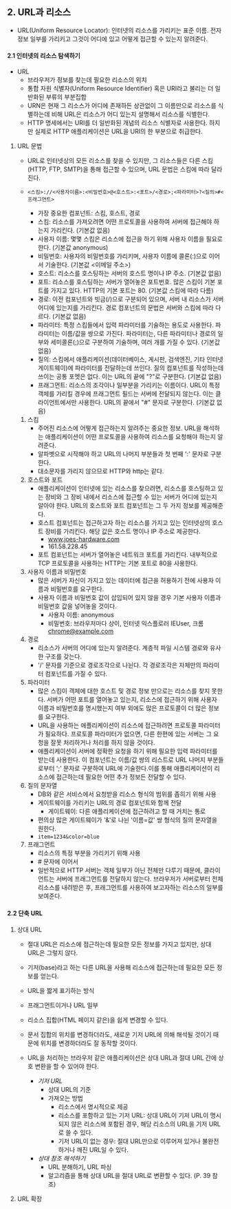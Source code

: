 ## 2. URL과 리소스

- URL(Uniform Resource Locator): 인터넷의 리소스를 가리키는 표준 이름. 전자정보 일부를 가리키고 그것이 어디에 있고 어떻게 접근할 수 있는지 알려준다.

#### 2.1 인터넷의 리소스 탐색하기

- URL
  - 브라우저가 정보를 찾는데 필요한 리소스의 위치
  - 통합 자원 식별자(Uniform Resource Identifier) 혹은 URI라고 불리는 더 일반화된 부류의 부분집합
  - URN은 현재 그 리소스가 어디에 존재하든 상관없이 그 이름만으로 리소스를 식별하는데 비해 URL은 리소스가 어디 있는지 설명해서 리소스를 식별한다.
  - HTTP 명세에서는 URI를 더 일반화된 개념의 리소스 식별자로 사용한다. 하지만 실제로 HTTP 애플리케이션은 URL을 URI의 한 부분으로 취급한다.

1. URL 문법

   - URL로 인터넷상의 모든 리소스를 찾을 수 있지만, 그 리소스들은 다른 스킴(HTTP, FTP, SMTP)을 통해 접근할 수 있으며, URL 문법은 스킴에 따라 달라진다.

   - ```
     <스킴>://<사용자이름>:<비밀번호>@<호스트>:<포트>/<경로>;<파라미터>?<질의>#<프래그먼트>
     ```

     - 가장 중요한 컴포넌트: 스킴, 호스트, 경로
     - 스킴: 리소스를 가져오려면 어떤 프로토콜을 사용하여 서버에 접근해야 하는지 가리킨다. (기본값 없음)
     - 사용자 이름: 몇몇 스킴은 리소스에 접근을 하기 위해 사용자 이름을 필요로 한다. (기본값 anonymous)
     - 비밀번호: 사용자의 비밀번호를 가리키며, 사용자 이름에 콜론(:)으로 이어서 기술한다. (기본값 <이메일 주소>)
     - 호스트: 리소스를 호스팅하는 서버의 호스트 명이나 IP 주소. (기본값 없음)
     - 포트: 리소스를 호스팅하는 서버가 열어놓은 포트번호. 많은 스킴이 기본 포트를 가지고 있다. HTTP의 기본 포트는 80. (기본값 스킴에 따라 다름)
     - 경로: 이전 컴포넌트와 빗금(/)으로 구분되어 있으며, 서버 내 리소스가 서버 어디에 있는지를 가리킨다. 경로 컴포넌트의 문법은 서버와 스킴에 따라 다르다. (기본값 없음)
     - 파라미터: 특정 스킴들에서 입력 파라미터를 기술하는 용도로 사용한다. 파라미터는 이름/값을 쌍으로 가진다. 파라미터는, 다른 파라미터나 경로의 일부와 세미콜론(;)으로 구분하여 기술하며, 여러 개를 가질 수 있다. (기본값 없음)
     - 질의: 스킴에서 애플리케이션(데이터베이스, 게시판, 검색엔진, 기타 인터넷 게이트웨이)에 파라미터를 전달하는데 쓰인다. 질의 컴포넌트를 작성하는데 쓰이는 공통 포멧은 없다. 이는 URL의 끝에 "?"로 구분한다. (기본값 없음)
     - 프래그먼트: 리소스의 조각이나 일부분을 가리키는 이름이다. URL이 특정 객체를 가리킬 경우에 프래그먼트 필드는 서버에 전달되지 않는다. 이는 클라이언트에서만 사용한다. URL의 끝에서 "#" 문자로 구분한다. (기본값 없음)

   1. 스킴
      - 주어진 리소스에 어떻게 접근하는지 알려주는 중요한 정보. URL을 해석하는 애플리케이션이 어떤 프로토콜을 사용하여 리소스를 요청해야 하는지 알려준다.
      - 알파벳으로 시작해야 하고 URL의 나머지 부분들과 첫 번째 ':' 문자로 구분한다.
      - 대소문자를 가리지 않으므로 HTTP와 http는 같다.
   2. 호스트와 포트
      - 애플리케이션이 인터넷에 있는 리소스를 찾으려면, 리소스를 호스팅하고 있는 장비와 그 장비 내에서 리소스에 접근할 수 있는 서버가 어디에 있는지 알아야 한다. URL의 호스트와 포트 컴포넌트는 그 두 가지 정보를 제공해준다.
      - 호스트 컴포넌트는 접근하고자 하는 리소스를 가지고 있는 인터넷상의 호스트 장비를 가리킨다. 해당 값은 호스트 명이나 IP 주소로 제공한다.
        - www.joes-hardware.com
        - 161.58.228.45
      - 포트 컴포넌트는 서버가 열어놓은 네트워크 포트를 가리킨다. 내부적으로 TCP 프로토콜을 사용하는 HTTP는 기본 포트로 80을 사용한다.
   3. 사용자 이름과 비밀번호
      - 많은 서버가 자신이 가지고 있는 데이터에 접근을 허용하기 전에 사용자 이름과 비밀번호를 요구한다.
      - 사용자 이름과 비밀번호 값이 삽입되어 있지 않을 경우 기본 사용자 이름과 비밀번호 값을 넣어놓을 것이다.
        - 사용자 이름: anonymous
        - 비밀번호: 브라우저마다 상이, 인터넷 익스플로러 IEUser, 크롬 chrome@example.com
   4. 경로
      - 리소스가 서버의 어디에 있는지 알려준다. 계층적 파일 시스템 경로와 유사한 구조를 갖는다.
      - '/' 문자를 기준으로 경로조각으로 나뉜다. 각 경로조각은 자체만의 파라미터 컴포넌트를 가질 수 있다.
   5. 파라미터
      - 많은 스킴이 객체에 대한 호스트 및 경로 정보 만으로는 리소스를 찾지 못한다. 서버가 어떤 포트를 열어놓고 있는지, 리소스에 접근하기 위해 사용자 이름과 비밀번호를 명시했는지 여부 외에도 많은 프로토콜이 더 많은 정보를 요구한다.
      - URL을 사용하는 애플리케이션이 리소스에 접근하려면 프로토콜 파라미터가 필요하다. 프로토콜 파라미터가 없으면, 다른 한편에 있는 서버는 그 요청을 잘못 처리하거나 처리를 하지 않을 것이다.
      - 애플리케이션이 서버에 정확한 요청을 하기 위해 필요한 입력 파라미터를 받는데 사용한다. 이 컴포넌트는 이름/값 쌍의 리스트로 URL 나머지 부분들로부터 ';' 문자로 구분하여 URL에 기술한다.이를 통해 애플리케이션이 리소스에 접근하는데 필요한 어떤 추가 정보든 전달할 수 있다.
   6. 질의 문자열
      - DB와 같은 서비스에서 요청받을 리소스 형식의 범위를 좁히기 위해 사용
      - 게이트웨이를 가리키는 URL의 경로 컴포넌트와 함께 전달
        - 게이트웨이: 다른 애플리케이션에 접근하려고 할 때 거치는 통로
      - 편의상 많은 게이트웨이가 '&'로 나뉜 '이름=값' 쌍 형식의 질의 문자열을 원한다.
      - `item=1234&color=blue`
   7. 프래그먼트
      - 리소스의 특정 부분을 가리키기 위해 사용
      - \# 문자에 이어서
      - 일반적으로 HTTP 서버는 객체 일부가 아닌 전체만 다루기 때문에, 클라이언트는 서버에 프래그먼트를 전달하지 않는다. 브라우저가 서버로부터 전체 리소스를 내려받은 후, 프래그먼트를 사용하여 보고자하는 리소스의 일부를 보여준다.

#### 2.2 단축 URL

1. 상대 URL

   - 절대 URL은 리소스에 접근하는데 필요한 모든 정보를 가지고 있지만, 상대 URL은 그렇지 않다.
   - 기저(base)라고 하는 다른 URL을 사용해 리소스에 접근하는데 필요한 모든 정보를 얻는다.
   - URL을 짧게 표기하는 방식
   - 프래그먼트이거나 URL 일부
   - 리소스 집합(HTML 페이지 같은)을 쉽게 변경할 수 있다.
   - 문서 집합의 위치를 변경하더라도, 새로운 기저 URL에 의해 해석될 것이기 때문에 위치를 변경하더라도 잘 동작할 것이다.

   - URL을 처리하는 브라우저 같은 애플리케이션은 상대 URL과 절대 URL 간에 상호 변환을 할 수 있어야 한다.
     - *기저 URL*
       - 상대 URL의 기준
       - 가져오는 방법
         - 리소스에서 명시적으로 제공
         - 리소스를 포함하고 있는 기저 URL: 상대 URL이 기저 URL이 명시되지 않은 리소스에 포함된 경우, 해당 리소스의 URL을 기저 URL로 쓸 수 있다.
         - 기저 URL이 없는 경우: 절대 URL만으로 이루어져 있거나 불완전하거나 깨진 URL일 수 있다.
     - *상대 참조 해석하기*
       - URL 분해하기, URL 파싱
       - 알고리즘을 통해 상대 URL을 절대 URL로 변환할 수 있다. (P. 39 참조)

2. URL 확장